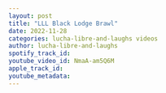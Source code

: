 ```yaml
---
layout: post
title: "LLL Black Lodge Brawl"
date: 2022-11-28
categories: lucha-libre-and-laughs videos
author: lucha-libre-and-laughs
spotify_track_id: 
youtube_video_id: NmaA-am5Q6M
apple_track_id: 
youtube_metadata: 
---
```

